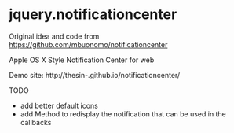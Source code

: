 jquery.notificationcenter
=========================

Original idea and code from
  https://github.com/mbuonomo/notificationcenter

Apple OS X Style Notification Center for web

Demo site: http://thesin-.github.io/notificationcenter/

TODO
* add better default icons
* add Method to redisplay the notification that can be used in the callbacks
